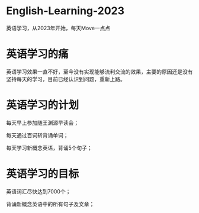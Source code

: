 # English-Learning-2023

英语学习，从2023年开始，每天Move一点点

# 英语学习的痛

英语学习效果一直不好，至今没有实现能够流利交流的效果，主要的原因还是没有坚持每天的学习，目前已经认识到问题，重新上路。

# 英语学习的计划

每天早上参加随王渊源早读会；

每天通过百词斩背诵单词；

每天学习新概念英语，背诵5个句子；


# 英语学习的目标

英语词汇尽快达到7000个；

背诵新概念英语中的所有句子及文章；

